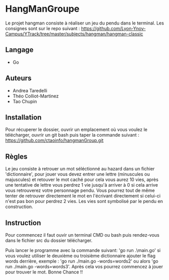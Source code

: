 # HangManGroupe

Le projet hangman consiste à réaliser un jeu du pendu dans le terminal.
Les consignes sont sur le repo suivant : https://github.com/Lyon-Ynov-Campus/YTrack/tree/master/subjects/hangman/hangman-classic

## Langage

 - Go

## Auteurs

- Andrea Taredelli
- Théo Colliot-Martinez
- Tao Chupin

## Installation 

Pour récuperer le dossier, ouvrir un emplacement où vous voulez le télécharger, ouvrir un
git bash puis taper la commande suivant : https://github.com/ctaoinfo/hangmanGroup.git

## Règles

Le jeu consiste à retrouer un mot séléctionné au hazard dans un fichier 'dictionnaire', pour jouer vous devez entrer une lettre (minuscules ou majuscules) 
et retouver le mot caché pour cela vous aurez 10 vies, après une tentative de lettre vous perdrez 1 vie jusqu'à arriver à 0 si cela arrive vous retrouverez 
votre personnage pendu.
Vous pourrez tout de même tenter de retrouver directement le mot en l'écrivant directement si celui-ci n'est pas bon pour perdrez 2 vies.
Les vies sont symbolisé par le pendu en construction.

## Instruction

Pour commencez il faut ouvir un terminal CMD ou bash puis rendez-vous dans le fichier src du dossier télécharger.

Puis lancer le programme avec la commande suivant: 'go run .\main.go'
si vous voulez utiliser le deuxième ou troisième dictionnaire ajouter le flag words derrière, exemple : 'go run ./main.go -words=words2' 
ou alors 'go run ./main.go -words=words3'.
Après cela vos pourrez commencez à jouer pour trouver le mot.
Bonne Chance !!
